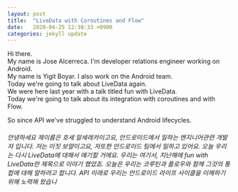 ```yaml
---
layout: post
title:  "LiveData with Coroutines and Flow"
date:   2020-04-25 12:38:33 +0900
categories: jekyll update
---
```



Hi there.   
My name is Jose Alcerreca. I'm developer relations engineer working on Android.   
My name is Yigit Boyar. I also work on the Android team.   
Today we're going to talk about LiveData again.   
We were here last year with a talk titled fun with LiveData.   
Today we're going to talk about its integration with coroutines and with Flow.   

So since API we've struggled to understand Android lifecycles.   
<h6>
안녕하세요 제이름은 호세 알세레카이고요, 안드로이드에서 일하는 엔지니어관련 개발자 입니다.   
저는 이짓 보얄이고요, 저또한 안드로이드 팀에서 일하고 있어요.   
오늘 우리는 다시 LiveData에 대해서 얘기할 거에요.   
우리는 여기서, 지난해에 fun with LiveData란 제목으로 이야기 했었죠.  
오늘은 우리는 코루틴과 플로우와 함께 그것의 통합에 대해 말하려고 합니다.   
API 이래로 우리는 안드로이드 라이프 사이클을 이해하기 위해 노력해 왔습니
</h6>

